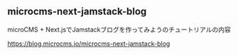 ## microcms-next-jamstack-blog

microCMS + Next.jsでJamstackブログを作ってみようのチュートリアルの内容

https://blog.microcms.io/microcms-next-jamstack-blog
